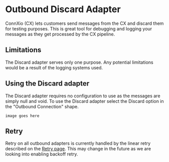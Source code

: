 # Outbound Discard Adapter

ConnXio (CX) lets customers send messages from the CX and discard them for testing purposes. This is great tool for debugging and logging your messages as they get processed by the CX pipeline.

## Limitations

The Discard adapter serves only one purpose. Any potential limitations would be a result of the logging systems used.

## Using the Discard adapter

The Discard adapter requires no configuration to use as the messages are simply null and void. To use the Discard adapter select the Discard option in the "Outbound Connection" shape.

`image goes here`

## Retry

Retry on all outbound adapters is currently handled by the linear retry described on the [Retry page](/Retry). This may change in the future as we are looking into enabling backoff retry.

